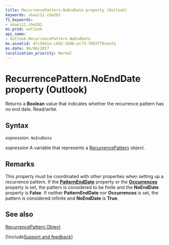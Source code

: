 ```yaml
---
title: RecurrencePattern.NoEndDate property (Outlook)
keywords: vbaol11.chm281
f1_keywords:
- vbaol11.chm281
ms.prod: outlook
api_name:
- Outlook.RecurrencePattern.NoEndDate
ms.assetid: 47c5841a-c0d2-2b06-ec73-7093779ceafa
ms.date: 06/08/2017
localization_priority: Normal
---
```



# RecurrencePattern.NoEndDate property (Outlook)

Returns a **Boolean** value that indicates whether the recurrence pattern has no end date. Read/write.


## Syntax

_expression_. `NoEndDate`

_expression_ A variable that represents a [RecurrencePattern](Outlook.RecurrencePattern.md) object.


## Remarks

This property must be coordinated with other properties when setting up a recurrence pattern. If the  **[PatternEndDate](Outlook.RecurrencePattern.PatternEndDate.md)** property or the **[Occurrences](Outlook.RecurrencePattern.Occurrences.md)** property is set, the pattern is considered to be finite and the **NoEndDate** property is **False**. If neither **PatternEndDate** nor **Occurrences** is set, the pattern is considered infinite and **NoEndDate** is **True**.


## See also


[RecurrencePattern Object](Outlook.RecurrencePattern.md)

[!include[Support and feedback](~/includes/feedback-boilerplate.md)]